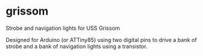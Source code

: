 # grissom
Strobe and navigation lights for USS Grissom

Designed for Arduino (or ATTiny85) using two digital pins to drive a bank of strobe and a bank of navigation lights using a transistor.


